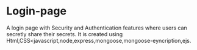 # Login-page
A login page with Security and Authentication features where users can secretly share their secrets.
It is  created using Html,CSS<javascript,node,express,mongoose,mongoose-eyncription,ejs.

